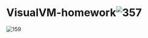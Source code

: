 # VisualVM-homework![357](https://user-images.githubusercontent.com/61121402/186978271-ac897edb-4d83-4abc-a55d-23cc706f7611.png)
![159](https://user-images.githubusercontent.com/61121402/186978286-c4e680b4-b4f1-4ef7-8358-da089869965a.png)
